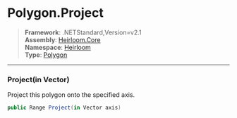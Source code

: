 # Polygon.Project

> **Framework**: .NETStandard,Version=v2.1  
> **Assembly**: [Heirloom.Core][0]  
> **Namespace**: [Heirloom][0]  
> **Type**: [Polygon][1]  

--------------------------------------------------------------------------------

### Project(in Vector)

Project this polygon onto the specified axis.

```cs
public Range Project(in Vector axis)
```

[0]: ../Heirloom.Core.md
[1]: Heirloom.Polygon.md
